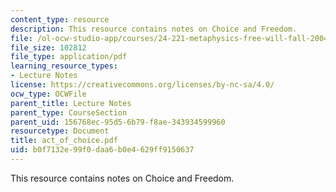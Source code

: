 ```yaml
---
content_type: resource
description: This resource contains notes on Choice and Freedom.
file: /ol-ocw-studio-app/courses/24-221-metaphysics-free-will-fall-2004/b0f7132e99f0daa6b0e4629ff9150637_act_of_choice.pdf
file_size: 102812
file_type: application/pdf
learning_resource_types:
- Lecture Notes
license: https://creativecommons.org/licenses/by-nc-sa/4.0/
ocw_type: OCWFile
parent_title: Lecture Notes
parent_type: CourseSection
parent_uid: 156768ec-95d5-6b79-f8ae-343934599960
resourcetype: Document
title: act_of_choice.pdf
uid: b0f7132e-99f0-daa6-b0e4-629ff9150637
---
```

This resource contains notes on Choice and Freedom.